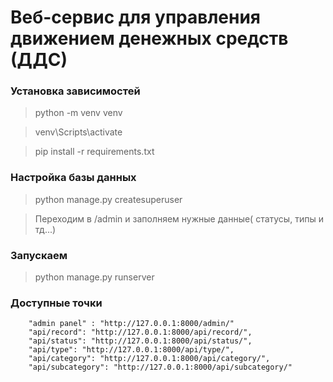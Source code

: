 # Веб-сервис для управления движением денежных средств (ДДС)

### Установка зависимостей

> python -m venv venv

> venv\Scripts\activate

> pip install -r requirements.txt

### Настройка базы данных

> python manage.py createsuperuser

> Переходим в /admin и заполняем нужные данные( статусы, типы и тд...)

### Запускаем 

> python manage.py runserver

### Доступные точки

```
    "admin panel" : "http://127.0.0.1:8000/admin/"
    "api/record": "http://127.0.0.1:8000/api/record/",
    "api/status": "http://127.0.0.1:8000/api/status/",
    "api/type": "http://127.0.0.1:8000/api/type/",
    "api/category": "http://127.0.0.1:8000/api/category/",
    "api/subcategory": "http://127.0.0.1:8000/api/subcategory/"

```
